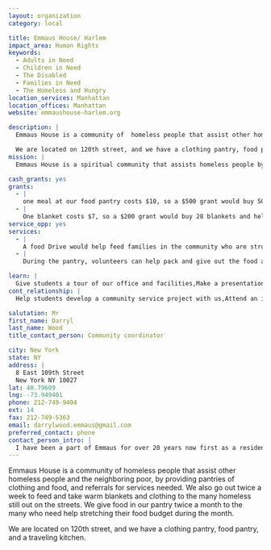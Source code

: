 ```yaml
---
layout: organization
category: local

title: Emmaus House/ Harlem
impact_area: Human Rights
keywords: 
  - Adults in Need
  - Children in Need
  - The Disabled
  - Families in Need
  - The Homeless and Hungry
location_services: Manhattan
location_offices: Manhattan
website: emmaushouse-harlem.org

description: |
  Emmaus House is a community of  homeless people that assist other homeless people and the neighboring poor, by providing pantries of clothing and food,  and referrals for services needed. We also go out twice a week to feed and take warm blankets and clothing to the many homeless still out on the streets. We give food in our pantry twice a month to the many who need help stretching their food budget during the month.  

  We are located on 120th street, and we have a clothing pantry, food pantry, and a traveling kitchen.
mission: |
  Emmaus House is a spiritual community that assists homeless people by feeding the neighboring poor, offering hospitality to temporary guests, and enabling long term residents to gain the skills they need to change their lives

cash_grants: yes
grants: 
  - |
    one meal at our food pantry costs $10, so a $500 grant would buy 50 meals and service 50 families.
  - |
    One blanket costs $7, so a $200 grant would buy 28 blankets and help keep 28 people warm who have to sleep on the streets.
service_opp: yes
services: 
  - |
    A food Drive would help feed families in the community who are struggling to make ends meet.
  - |
    During the pantry, volunteers can help pack and give out the food and clothing.

learn: |
  Give students a tour of our office and facilities,Make a presentation about our organization,Speak over the phone about our work
cont_relationship: |
  Help students develop a community service project with us,Attend an in-school Check Award Assembly if we receive a grant,Help students tell local newspapers and media about their grant and/or project with us,Collect pennies during the Penny Harvest next fall

salutation: Mr
first_name: Darryl
last_name: Wood
title_contact_person: Community coordinator

city: New York
state: NY
address: |
  8 East 109th Street  
  New York NY 10027
lat: 40.79609
lng: -73.949401
phone: 212-749-9404
ext: 14
fax: 212-749-5363
email: darrylwood.emmaus@gmail.com
preferred_contact: phone
contact_person_intro: |
  I have been a part of Emmaus for over 20 years now first as a resident and now as a part of the governing body.  Emmaus House/Harlem has been in existence in Harlem   for the last 43 yrs.  I love the work I do here because having been homeless and an abuser of illegal substances for many years, God has blessed me to turn my life around and it is a joy to be able to help someone or prevent someone from going through the devastation that I went through.
---
```

Emmaus House is a community of  homeless people that assist other homeless people and the neighboring poor, by providing pantries of clothing and food,  and referrals for services needed. We also go out twice a week to feed and take warm blankets and clothing to the many homeless still out on the streets. We give food in our pantry twice a month to the many who need help stretching their food budget during the month.  

We are located on 120th street, and we have a clothing pantry, food pantry, and a traveling kitchen.